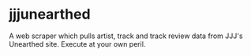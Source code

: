 # jjjunearthed

A web scraper which pulls artist, track and track review data from JJJ's Unearthed site. Execute at your own peril.
